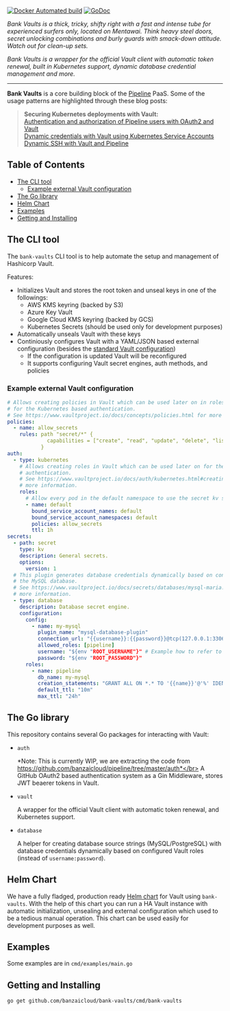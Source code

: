 [![Docker Automated build](https://img.shields.io/docker/automated/banzaicloud/bank-vaults.svg)](https://hub.docker.com/r/banzaicloud/bank-vaults/)
[![GoDoc](https://godoc.org/github.com/banzaicloud/bank-vaults?status.svg)](https://godoc.org/github.com/banzaicloud/bank-vaults)

*Bank Vaults is a thick, tricky, shifty right with a fast and intense tube for experienced surfers only, located on Mentawai. Think heavy steel doors, secret unlocking combinations and burly guards with smack-down attitude. Watch out for clean-up sets.*

*Bank Vaults is a wrapper for the official Vault client with automatic token renewal, built in Kubernetes support, dynamic database credential management and more.*

--- 

**Bank Vaults** is a core building block of the [Pipeline](https://github.com/banzaicloud/pipeline) PaaS. Some of the usage patterns are highlighted through these blog posts:

>**Securing Kubernetes deployments with Vault:**<br/>
[Authentication and authorization of Pipeline users with OAuth2 and Vault](https://banzaicloud.com/blog/oauth2-vault/)</br>
[Dynamic credentials with Vault using Kubernetes Service Accounts](https://banzaicloud.com/blog/vault-dynamic-secrets/)</br>
[Dynamic SSH with Vault and Pipeline](https://banzaicloud.com/blog/vault-dynamic-ssh/)</br>

## Table of Contents

- [The CLI tool](#the-cli-tool)
  * [Example external Vault configuration](#example-external-vault-configuration)
- [The Go library](#the-go-library)
- [Helm Chart](#helm-chart)
- [Examples](#examples)
- [Getting and Installing](#getting-and-installing)

## The CLI tool

The `bank-vaults` CLI tool is to help automate the setup and management of Hashicorp Vault.

Features:
 - Initializes Vault and stores the root token and unseal keys in one of the followings:
    - AWS KMS keyring (backed by S3)
    - Azure Key Vault
    - Google Cloud KMS keyring (backed by GCS)
    - Kubernetes Secrets (should be used only for development purposes)
 - Automatically unseals Vault with these keys
 - Continiously configures Vault with a YAML/JSON based external configuration (besides the [standard Vault configuration](https://www.vaultproject.io/docs/configuration/index.html))
    - If the configuration is updated Vault will be reconfigured
    - It supports configuring Vault secret engines, auth methods, and policies

### Example external Vault configuration
```yaml
# Allows creating policies in Vault which can be used later on in roles
# for the Kubernetes based authentication.
# See https://www.vaultproject.io/docs/concepts/policies.html for more information.
policies:
  - name: allow_secrets
    rules: path "secret/*" {
             capabilities = ["create", "read", "update", "delete", "list"]
           }
auth:
  - type: kubernetes
    # Allows creating roles in Vault which can be used later on for the Kubernetes based
    # authentication.
    # See https://www.vaultproject.io/docs/auth/kubernetes.html#creating-a-role for
    # more information.
    roles:
      # Allow every pod in the default namespace to use the secret kv store
      - name: default
        bound_service_account_names: default
        bound_service_account_namespaces: default
        policies: allow_secrets
        ttl: 1h
secrets:
  - path: secret
    type: kv
    description: General secrets.
    options:
      version: 1
  # This plugin generates database credentials dynamically based on configured roles for
  # the MySQL database.
  # See https://www.vaultproject.io/docs/secrets/databases/mysql-maria.html for
  # more information.
  - type: database
    description: Database secret engine.
    configuration:
      config:
        - name: my-mysql
          plugin_name: "mysql-database-plugin"
          connection_url: "{{username}}:{{password}}@tcp(127.0.0.1:3306)/"
          allowed_roles: [pipeline]
          username: "${env "ROOT_USERNAME"}" # Example how to refer to environment variables
          password: "${env "ROOT_PASSWORD"}"
      roles:
        - name: pipeline
          db_name: my-mysql
          creation_statements: "GRANT ALL ON *.* TO '{{name}}'@'%' IDENTIFIED BY '{{password}}';"
          default_ttl: "10m"
          max_ttl: "24h"
```

## The Go library

This repository contains several Go packages for interacting with Vault:

- `auth`

    *Note: This is currently WIP, we are extracting the code from https://github.com/banzaicloud/pipeline/tree/master/auth*</br>
    A GitHub OAuth2 based authentication system as a Gin Middleware, stores JWT beaerer tokens in Vault.

- `vault`
    
    A wrapper for the official Vault client with automatic token renewal, and Kubernetes support.

- `database`
    
    A helper for creating database source strings (MySQL/PostgreSQL) with database credentials dynamically based on configured Vault roles (instead of `username:password`).

## Helm Chart

We have a fully fladged, production ready [Helm chart](https://github.com/banzaicloud/banzai-charts/tree/master/stable/vault) for Vault using `bank-vaults`. With the help of this chart you can run a HA Vault instance with automatic initialization, unsealing and external configuration which used to be a tedious manual operation. This chart can be used easily for development purposes as well.

## Examples

Some examples are in `cmd/examples/main.go`

## Getting and Installing

```bash
go get github.com/banzaicloud/bank-vaults/cmd/bank-vaults
```
